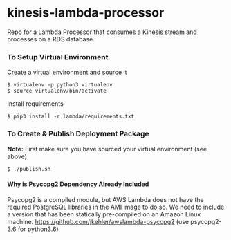 # kinesis-lambda-processor
Repo for a Lambda Processor that consumes a Kinesis stream and processes on a RDS database.

### To Setup Virtual Environment
Create a virtual environment and source it  
```
$ virtualenv -p python3 virtualenv
$ source virtualenv/bin/activate
```
Install requirements
```
$ pip3 install -r lambda/requirements.txt
```

### To Create & Publish Deployment Package
__Note:__ First make sure you have sourced your virtual environment (see above)
```
$ ./publish.sh
```

#### Why is Psycopg2 Dependency Already Included
Psycopg2 is a compiled module, but AWS Lambda does not have the required PostgreSQL libraries in the AMI image to do so. We need to include a version that has been statically pre-compiled on an Amazon Linux machine.
https://github.com/jkehler/awslambda-psycopg2 (use psycopg2-3.6 for python3.6)
